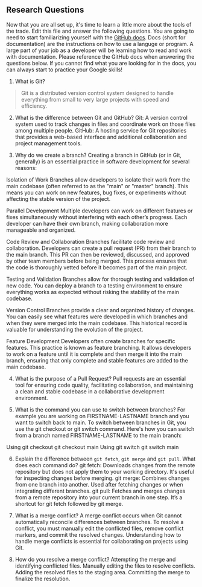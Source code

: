 ## Research Questions 

Now that you are all set up, it's time to learn a little more about the tools of the trade. Edit this file and answer the following questions. You are going to need to start familiarizing yourself with the [GitHub docs](https://docs.github.com/en). Docs (short for documentation) are the instructions on how to use a languge or program. A large part of your job as a developer will be learning how to read and work with documentation. Please reference the GitHub docs when answering the questions below. If you cannot find what you are looking for in the docs, you can always start to practice your Google skills!

1. What is Git?
> Git is a distributed version control system designed to handle everything from small to very large projects with speed and efficiency.

2. What is the difference between Git and GitHub?
Git: A version control system used to track changes in files and coordinate work on those files among multiple people.
GitHub: A hosting service for Git repositories that provides a web-based interface and additional collaboration and project management tools.

3. Why do we create a branch? 
Creating a branch in GitHub (or in Git, generally) is an essential practice in software development for several reasons:

Isolation of Work
Branches allow developers to isolate their work from the main codebase (often referred to as the "main" or "master" branch). This means you can work on new features, bug fixes, or experiments without affecting the stable version of the project.

Parallel Development
Multiple developers can work on different features or fixes simultaneously without interfering with each other’s progress. Each developer can have their own branch, making collaboration more manageable and organized.

Code Review and Collaboration
Branches facilitate code review and collaboration. Developers can create a pull request (PR) from their branch to the main branch. This PR can then be reviewed, discussed, and approved by other team members before being merged. This process ensures that the code is thoroughly vetted before it becomes part of the main project.

Testing and Validation
Branches allow for thorough testing and validation of new code. You can deploy a branch to a testing environment to ensure everything works as expected without risking the stability of the main codebase.

Version Control
Branches provide a clear and organized history of changes. You can easily see what features were developed in which branches and when they were merged into the main codebase. This historical record is valuable for understanding the evolution of the project.

Feature Development
Developers often create branches for specific features. This practice is known as feature branching. It allows developers to work on a feature until it is complete and then merge it into the main branch, ensuring that only complete and stable features are added to the main codebase.

4. What is the purpose of a Pull Request?
Pull requests are an essential tool for ensuring code quality, facilitating collaboration, and maintaining a clean and stable codebase in a collaborative development environment.

5. What is the command you can use to switch between branches? For example you are working on FIRSTNAME-LASTNAME branch and you want to switch back to main.
To switch between branches in Git, you use the git checkout or git switch command. Here's how you can switch from a branch named FIRSTNAME-LASTNAME to the main branch:

Using git checkout
    git checkout main
Using git switch
    git switch main

6. Explain the difference between `git fetch`, `git merge` and `git pull`. What does each command do?
git fetch: Downloads changes from the remote repository but does not apply them to your working directory. It's useful for inspecting changes before merging.
git merge: Combines changes from one branch into another. Used after fetching changes or when integrating different branches.
git pull: Fetches and merges changes from a remote repository into your current branch in one step. It’s a shortcut for git fetch followed by git merge.

7. What is a merge conflict?
A merge conflict occurs when Git cannot automatically reconcile differences between branches. To resolve a conflict, you must manually edit the conflicted files, remove conflict markers, and commit the resolved changes. Understanding how to handle merge conflicts is essential for collaborating on projects using Git.

8. How do you resolve a merge conflict?
Attempting the merge and identifying conflicted files.
Manually editing the files to resolve conflicts.
Adding the resolved files to the staging area.
Committing the merge to finalize the resolution.
